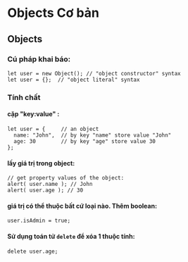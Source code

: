 # Objects Cơ bản

## Objects
### Cú pháp khai báo:
~~~
let user = new Object(); // "object constructor" syntax
let user = {};  // "object literal" syntax
~~~
### Tính chất
#### cặp "key:value" :
~~~
let user = {     // an object
  name: "John",  // by key "name" store value "John"
  age: 30        // by key "age" store value 30
};
~~~
#### lấy giá trị trong object:
~~~
// get property values of the object:
alert( user.name ); // John
alert( user.age ); // 30
~~~
#### giá trị có thể thuộc bất cứ loại nào. Thêm boolean:
~~~
user.isAdmin = true;
~~~
#### Sử dụng toán tử `delete` để xóa 1 thuộc tính:
~~~
delete user.age;
~~~

